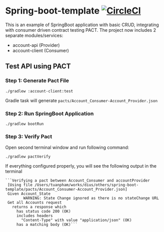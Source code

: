 Spring-boot-template [![CircleCI](https://circleci.com/gh/DiUS/spring-boot-template.svg?style=svg)](https://circleci.com/gh/DiUS/spring-boot-template)
=====================================
This is an example of SpringBoot application with basic CRUD, integrating with consumer driven contract testing PACT. The project now includes 2 separate modules/services:
* account-api (Provider)
* account-client (Consumer)

## Test API using PACT

### Step 1: Generate Pact File
	./gradlew :account-client:test

Gradle task will generate `pacts/Account_Consumer-Account_Provider.json`

### Step 2: Run SpringBoot Application
	./gradlew bootRun

### Step 3: Verify Pact
Open second terminal window and run following command:

	./gradlew pactVerify

If everything configured properly, you will see the following output in the terminal

	```Verifying a pact between Account_Consumer and accountProvider
     [Using file /Users/tuanpham/works/dius/others/spring-boot-template/pacts/Account_Consumer-Account_Provider.json]
     Given Account_State
            WARNING: State Change ignored as there is no stateChange URL
     Get all Accounts request
       returns a response which
         has status code 200 (OK)
         includes headers
           "Content-Type" with value "application/json" (OK)
         has a matching body (OK)```